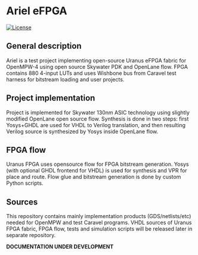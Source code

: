 # Ariel eFPGA

[![License](https://img.shields.io/badge/License-Apache%202.0-blue.svg)](https://opensource.org/licenses/Apache-2.0) 

## General description

Ariel is a test project implementing open-source Uranus eFPGA fabric for OpenMPW-4 using open source Skywater PDK and OpenLane flow. FPGA contains 880 4-input LUTs and uses Wishbone bus from Caravel test harness for bitstream loading and user projects.

## Project implementation

Project is implemented for Skywater 130nm ASIC technology using slightly modified OpenLane open source flow. Synthesis is done in two steps: first Yosys+GHDL are used for VHDL to Verilog translation, and then resulting Verilog source is synthesized by Yosys inside OpenLane flow. 

## FPGA flow

Uranus FPGA uses opensource flow for FPGA bitstream generation. Yosys (with optional GHDL frontend for VHDL) is used for synthesis and VPR for place and route. Flow glue and bitstream generation is done by custom Python scripts.

## Sources

This repository contains mainly implementation products (GDS/netlists/etc) needed for OpenMPW and test Caravel programs. VHDL sources of Uranus FPGA fabric, FPGA flow, tests and simulation scripts will be released later in separate repository.


**DOCUMENTATION UNDER DEVELOPMENT**

